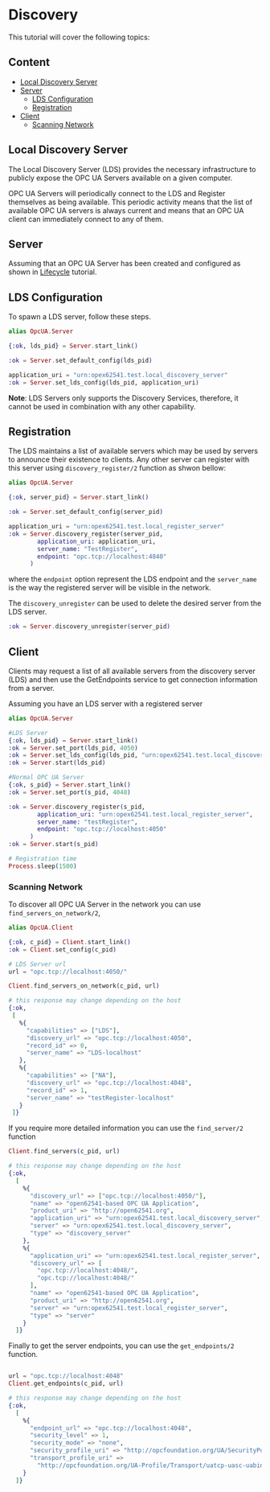 # Discovery

This tutorial will cover the following topics:

## Content

- [Local Discovery Server](#local-discovery-server)
- [Server](#server)
  - [LDS Configuration](#lds-configuration)
  - [Registration](#registration)
- [Client](#client)
  - [Scanning Network](#scan-network)

## Local Discovery Server

The Local Discovery Server (LDS) provides the necessary infrastructure to publicly expose the OPC UA Servers available on a given computer.

OPC UA Servers will periodically connect to the LDS and Register themselves as being available. This periodic activity means that the list of available OPC UA servers is always current and means that an OPC UA client can immediately connect to any of them.

## Server

Assuming that an OPC UA Server has been created and configured as shown in [Lifecycle](https://hexdocs.pm/opex62541/doc/lifecycle.html) tutorial.

## LDS Configuration

To spawn a LDS server, follow these steps.

```elixir
alias OpcUA.Server

{:ok, lds_pid} = Server.start_link()

:ok = Server.set_default_config(lds_pid)

application_uri = "urn:opex62541.test.local_discovery_server"
:ok = Server.set_lds_config(lds_pid, application_uri)
```

**Note**: LDS Servers only supports the Discovery Services, therefore, it cannot be used in combination with any other capability.

## Registration

The LDS maintains a list of available servers which may be used by servers to announce their existence to clients. Any other server can register with this server using `discovery_register/2` function as shwon bellow:

```elixir
alias OpcUA.Server

{:ok, server_pid} = Server.start_link()

:ok = Server.set_default_config(server_pid)

application_uri = "urn:opex62541.test.local_register_server"
:ok = Server.discovery_register(server_pid,
        application_uri: application_uri,
        server_name: "TestRegister",
        endpoint: "opc.tcp://localhost:4840"
      )
```
where the `endpoint` option represent the LDS endpoint and the `server_name` is the way the registered server will be visible in the network.

The `discovery_unregister` can be used to delete the desired server from the LDS server.

```elixir
:ok = Server.discovery_unregister(server_pid)
```

## Client

Clients may request a list of all available servers from the discovery server (LDS) and then use the GetEndpoints service to get connection information from a server.

Assuming you have an LDS server with a registered server

```elixir
alias OpcUA.Server

#LDS Server
{:ok, lds_pid} = Server.start_link()
:ok = Server.set_port(lds_pid, 4050)
:ok = Server.set_lds_config(lds_pid, "urn:opex62541.test.local_discovery_server")
:ok = Server.start(lds_pid)

#Normal OPC UA Server
{:ok, s_pid} = Server.start_link()
:ok = Server.set_port(s_pid, 4048)

:ok = Server.discovery_register(s_pid,
        application_uri: "urn:opex62541.test.local_register_server",
        server_name: "testRegister",
        endpoint: "opc.tcp://localhost:4050"
      )
:ok = Server.start(s_pid)

# Registration time
Process.sleep(1500)
```

### Scanning Network

To discover all OPC UA Server in the network you can use `find_servers_on_network/2`,

```elixir
alias OpcUA.Client

{:ok, c_pid} = Client.start_link()
:ok = Client.set_config(c_pid)

# LDS Server url
url = "opc.tcp://localhost:4050/"

Client.find_servers_on_network(c_pid, url)

# this response may change depending on the host
{:ok,
 [
   %{
     "capabilities" => ["LDS"],
     "discovery_url" => "opc.tcp://localhost:4050",
     "record_id" => 0,
     "server_name" => "LDS-localhost"
   },
   %{
     "capabilities" => ["NA"],
     "discovery_url" => "opc.tcp://localhost:4048",
     "record_id" => 1,
     "server_name" => "testRegister-localhost"
   }
 ]}
```
If you require more detailed information you can use the `find_server/2` function

```elixir
Client.find_servers(c_pid, url)

# this response may change depending on the host
{:ok,
  [
    %{
      "discovery_url" => ["opc.tcp://localhost:4050/"],
      "name" => "open62541-based OPC UA Application",
      "product_uri" => "http://open62541.org",
      "application_uri" => "urn:opex62541.test.local_discovery_server",
      "server" => "urn:opex62541.test.local_discovery_server",
      "type" => "discovery_server"
    },
    %{
      "application_uri" => "urn:opex62541.test.local_register_server",
      "discovery_url" => [
        "opc.tcp://localhost:4048/",
        "opc.tcp://localhost:4048/"
      ],
      "name" => "open62541-based OPC UA Application",
      "product_uri" => "http://open62541.org",
      "server" => "urn:opex62541.test.local_register_server",
      "type" => "server"
    }
  ]}
```

Finally to get the server endpoints, you can use the `get_endpoints/2` function.

```elixir

url = "opc.tcp://localhost:4048"
Client.get_endpoints(c_pid, url)

# this response may change depending on the host
{:ok,
  [
    %{
      "endpoint_url" => "opc.tcp://localhost:4048",
      "security_level" => 1,
      "security_mode" => "none",
      "security_profile_uri" => "http://opcfoundation.org/UA/SecurityPolicy#None",
      "transport_profile_uri" =>
        "http://opcfoundation.org/UA-Profile/Transport/uatcp-uasc-uabinary"
    }
  ]}
```

